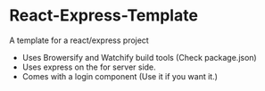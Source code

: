 # React-Express-Template
A template for a react/express project

- Uses Browersify and Watchify build tools (Check package.json)
- Uses express on the for server side.
- Comes with a login component (Use it if you want it.)

